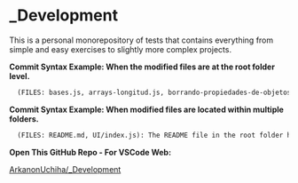 # _Development

This is a personal monorepository of tests that contains everything from simple and easy exercises to slightly more complex projects.

**Commit Syntax Example: When the modified files are at the root folder level.**

```markdown
  (FILES: bases.js, arrays-longitud.js, borrando-propiedades-de-objetos-delete.js): console outputs are added in exercise files. [ROOT FOLDER: breves-ejercicios]
```

**Commit Syntax Example: When modified files are located within multiple folders.**

```markdown
  (FILES: README.md, UI/index.js): The README file in the root folder has been updated and The location path of the card images has been corrected [ROOT FOLDER: root, first-vite-app]
```

**Open This GitHub Repo - For VSCode Web:**

[ArkanonUchiha/_Development](https://vscode.dev/github/ArkanonUchiha/_Development)
